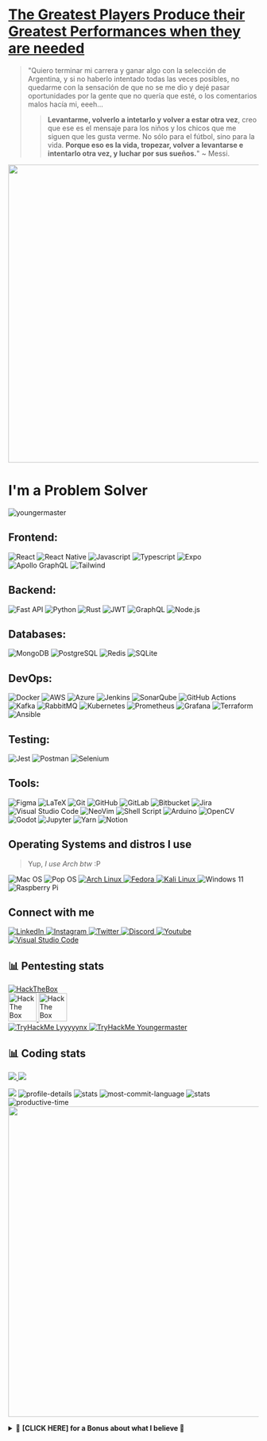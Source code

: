 <h1>
  <!-- This was the old one: -->
  <!-- <a href="https://youtu.be/N-bGWFZVc4U"></a> -->
  <a href="https://youtu.be/G4wTERfoPfA?si=aGThjIxXx9TT9K3o&t=1049">
    The Greatest Players Produce their Greatest Performances when they are needed
  </a>
</h1>

> "Quiero terminar mi carrera y ganar algo con la selección de Argentina, y si no haberlo intentado todas las veces
posibles, no quedarme con la sensación de que no se me dio y dejé pasar oportunidades por la gente que no quería que
esté, o los comentarios malos hacía mi, eeeh...
>> **Levantarme, volverlo a intetarlo y volver a estar otra vez**, creo que ese es el mensaje para los niños y los
chicos que me siguen que les gusta verme. No sólo para el fútbol, sino para la vida. **Porque eso es la vida, tropezar,
volver a levantarse e intentarlo otra vez, y luchar por sus sueños.**"
~ Messi.


<p align="center">
  <img width="600px" src="images/messi-kissing-worldcup.jpg" />
</p>

<h1>I'm a Problem Solver</h1>
<img src="https://komarev.com/ghpvc/?username=youngermaster&color=blue" alt="youngermaster" />

<h2> Frontend:</h2>
<p>
  <img alt="React"
    src="https://img.shields.io/badge/react%20-%2320232a.svg?&style=for-the-badge&logo=react&logoColor=%2361DAFB" />
  <img alt="React Native"
    src="https://img.shields.io/badge/React_Native-FFF?style=for-the-badge&logo=react&logoColor=3880FF" />
  <img alt="Javascript"
    src="https://img.shields.io/badge/javascript-%23f1c232.svg?&style=for-the-badge&logo=javascript&logoColor=white" />
  <img alt="Typescript"
    src="https://img.shields.io/badge/typescript-%23007ACC.svg?style=for-the-badge&logo=typescript&logoColor=white" />
  <img alt="Expo" src="https://img.shields.io/badge/Expo-1B1F23?style=for-the-badge&logo=expo&logoColor=white" />
  <img alt="Apollo GraphQL"
    src="https://img.shields.io/badge/Apollo%20GraphQL-311C87?style=for-the-badge&logo=apollo-graphql" />
  <img alt="Tailwind"
    src="https://img.shields.io/badge/Tailwind_CSS-38B2AC?style=for-the-badge&logo=tailwind-css&logoColor=white" />
</p>

<h2> Backend:</h2>
<p>
  <img alt="Fast API"
    src="https://img.shields.io/badge/fastapi-109989?style=for-the-badge&logo=FASTAPI&logoColor=white" />
  <img alt="Python"
    src="https://img.shields.io/badge/python%20-%23346e9f.svg?&style=for-the-badge&logo=python&logoColor=white" />
  <img alt="Rust"
    src="https://img.shields.io/badge/rust-%23000000.svg?&style=for-the-badge&logo=rust&logoColor=white" />
  <img alt="JWT" src="https://img.shields.io/badge/JWT-black?style=for-the-badge&logo=JSON%20web%20tokens" />
  <img alt="GraphQL"
    src="https://img.shields.io/badge/GraphQl-E10098?style=for-the-badge&logo=graphql&logoColor=white" />
  <img alt="Node.js"
    src="https://img.shields.io/badge/Node.js-43853D?style=for-the-badge&logo=node.js&logoColor=white" />
</p>

<h2> Databases:</h2>
<p>
  <img alt="MongoDB"
    src="https://img.shields.io/badge/MongoDB-4EA94B?style=for-the-badge&logo=mongodb&logoColor=white" />
  <img alt="PostgreSQL"
    src="https://img.shields.io/badge/PostgreSQL-316192?style=for-the-badge&logo=postgresql&logoColor=white" />
  <img alt="Redis"
    src="https://img.shields.io/badge/redis-CC0000.svg?&style=for-the-badge&logo=redis&logoColor=white" />
  <img alt="SQLite" src="https://img.shields.io/badge/SQLite-07405E?style=for-the-badge&logo=sqlite&logoColor=white" />
</p>

<h2> DevOps:</h2>
<p>
  <img alt="Docker"
    src="https://img.shields.io/badge/docker%20-%230db7ed.svg?&style=for-the-badge&logo=docker&logoColor=white" />
  <img alt="AWS"
  src="https://img.shields.io/badge/AWS%20-%23FF9900.svg?&style=for-the-badge&logo=amazon-aws&logoColor=white" />
  <img alt="Azure"
  src="https://img.shields.io/badge/Azure-0089D6?style=for-the-badge&logo=azure-devops&logoColor=white" />
  <img alt="Jenkins"
  src="https://img.shields.io/badge/Jenkins-D24939?style=for-the-badge&logo=jenkins&logoColor=white" />
  <img alt="SonarQube"
  src="https://img.shields.io/badge/SonarQube-4E9BCD?style=for-the-badge&logo=SonarQube&logoColor=white" />
  <img alt="GitHub Actions"
  src="https://img.shields.io/badge/GitHub_Actions-2088FF?style=for-the-badge&logo=github-actions&logoColor=white" />
  <img alt="Kafka"
  src="https://img.shields.io/badge/Apache_Kafka-231F20?style=for-the-badge&logo=apache-kafka&logoColor=white" />
  <img alt="RabbitMQ"
  src="https://img.shields.io/badge/RabbitMQ-FF6600?style=for-the-badge&logo=rabbitmq&logoColor=white" />
  <img alt="Kubernetes"
    src="https://img.shields.io/badge/Kubernetes-326CE5?style=for-the-badge&logo=kubernetes&logoColor=white" />
  <img alt="Prometheus"
    src="https://img.shields.io/badge/Prometheus-E6522C?style=for-the-badge&logo=prometheus&logoColor=white" />
  <img alt="Grafana" src="https://img.shields.io/badge/Grafana-F46800?style=for-the-badge&logo=grafana&logoColor=white" />
  <img alt="Terraform"
    src="https://img.shields.io/badge/Terraform-623CE4?style=for-the-badge&logo=terraform&logoColor=white" />
  <img alt="Ansible"
    src="https://img.shields.io/badge/Ansible-EE0000?style=for-the-badge&logo=ansible&logoColor=white" />
</p>

<h2> Testing:</h2>
<p>
  <img alt="Jest" src="https://img.shields.io/badge/Jest-C21325?style=for-the-badge&logo=jest&logoColor=white" />
  <img alt="Postman"
    src="https://img.shields.io/badge/Postman-FF6C37?style=for-the-badge&logo=postman&logoColor=white" />
  <img alt="Selenium"
    src="https://img.shields.io/badge/Selenium-43B02A?style=for-the-badge&logo=Selenium&logoColor=white" />
</p>

<h2> Tools:</h2>
<p>
  <img alt="Figma"
    src="https://img.shields.io/badge/figma%20-%23F24E1E.svg?&style=for-the-badge&logo=figma&logoColor=white" />
  <img alt="LaTeX"
    src="https://img.shields.io/badge/latex%20-%23008080.svg?&style=for-the-badge&logo=latex&logoColor=white" />
  <img alt="Git"
    src="https://img.shields.io/badge/git%20-%23F05033.svg?&style=for-the-badge&logo=git&logoColor=white" />
  <img alt="GitHub"
    src="https://img.shields.io/badge/GitHub-100000?style=for-the-badge&logo=github&logoColor=white" />
  <img alt="GitLab"
    src="https://img.shields.io/badge/GitLab-FCA121?style=for-the-badge&logo=gitlab&logoColor=white" />
  <img alt="Bitbucket"
    src="https://img.shields.io/badge/Bitbucket-0052CC?style=for-the-badge&logo=bitbucket&logoColor=white" />
  <img alt="Jira"
    src="https://img.shields.io/badge/Jira-0052CC?style=for-the-badge&logo=jira&logoColor=white" />
  <img alt="Visual Studio Code"
    src="https://img.shields.io/badge/VSCode-0078D4?style=for-the-badge&logo=visual%20studio%20code&logoColor=white" />
  <img alt="NeoVim"
    src="https://img.shields.io/badge/NeoVim-%2357A143.svg?&style=for-the-badge&logo=neovim&logoColor=white" />
  <img alt="Shell Script"
    src="https://img.shields.io/badge/shell_script%20-%23121011.svg?&style=for-the-badge&logo=gnu-bash&logoColor=white" />
  <img alt="Arduino"
    src="https://img.shields.io/badge/-Arduino-00979D?style=for-the-badge&logo=Arduino&logoColor=white" />
  <img alt="OpenCV"
    src="https://img.shields.io/badge/OpenCV-27338e?style=for-the-badge&logo=OpenCV&logoColor=white" />
  <img alt="Godot"
    src="https://img.shields.io/badge/Godot-478CBF?style=for-the-badge&logo=GodotEngine&logoColor=white" />
  <img alt="Jupyter"
    src="https://img.shields.io/badge/Jupyter-F37626.svg?&style=for-the-badge&logo=Jupyter&logoColor=white" />
  <img alt="Yarn"
    src="https://img.shields.io/badge/Yarn-2C8EBB?style=for-the-badge&logo=Yarn&logoColor=white" />
  <img alt="Notion"
    src="https://img.shields.io/badge/Notion-000000?style=for-the-badge&logo=notion&logoColor=white" />
</p>

<h2>Operating Systems and distros I use</h2>

> Yup, *I use Arch btw* :P

<p>
  <img alt="Mac OS"
    src="https://img.shields.io/badge/Mac%20OS-000000?style=for-the-badge&logo=apple&logoColor=white" />
  <img alt="Pop OS"
    src="https://img.shields.io/badge/PopOs-49B3BF?style=for-the-badge&logo=popos&logoColor=white" />
  </a>
  <a href="https://github.com/Youngermaster/Arch-dotfiles">
    <img alt="Arch Linux"
      src="https://img.shields.io/badge/Arch-E95420?style=for-the-badge&logo=archlinux&logoColor=white&color=blue" />
  </a>
  <a href="https://github.com/Youngermaster/Fedora-dotfiles">
    <img alt="Fedora"
      src="https://img.shields.io/badge/Fedora-0078D6?style=for-the-badge&logo=fedora&logoColor=white" />
  </a>
  <a href="https://github.com/Youngermaster/Ubuntu-dotfiles">
    <a href="https://github.com/Youngermaster/Hacking-Startup">
      <img alt="Kali Linux"
        src="https://img.shields.io/badge/Kali-FFFFFF?style=for-the-badge&logo=kalilinux&logoColor=white&color=purple" />
    </a>
    <img alt="Windows 11"
      src="https://img.shields.io/badge/Windows-0078D6?style=for-the-badge&logo=windows&logoColor=white" />
    <img alt="Raspberry Pi"
      src="https://img.shields.io/badge/-Raspberry%20Pi-C51A4A?style=for-the-badge&logo=Raspberry-Pi" />
</p>


<h2>Connect with me</h2>
<p>
  <a href="https://www.linkedin.com/in/juan-manuel-young-hoyos/">
    <img alt="LinkedIn"
      src="https://img.shields.io/badge/linkedin%20-%230077B5.svg?&style=for-the-badge&logo=linkedin&logoColor=white" />
  </a>
  <a href="https://www.instagram.com/jmyounghoyos/">
    <img alt="Instagram"
      src="https://img.shields.io/badge/jmyounghoyos%20-%23E4405F.svg?&style=for-the-badge&logo=Instagram&logoColor=white" />
  </a>
  <a href="https://twitter.com/jmyounghoyos">
    <img alt="Twitter"
      src="https://img.shields.io/badge/jmyounghoyos%20-%231DA1F2.svg?&style=for-the-badge&logo=Twitter&logoColor=white" />
  </a>
  <a href="https://discord.bio/p/youngermaster">
    <img alt="Discord"
      src="https://img.shields.io/badge/Youngermaster%20-%237289DA.svg?&style=for-the-badge&logo=discord&logoColor=white" />
  </a>
  <a href="https://www.youtube.com/channel/UCyuYHymUH4Adj2YytTdtD4g/videos">
    <img alt="Youtube"
      src="https://img.shields.io/badge/JuanManuelYoungHoyos%20-%23FF0000.svg?&style=for-the-badge&logo=YouTube&logoColor=white" />
  </a>
  <a href="https://gist.github.com/Youngermaster/d062cf824d5007105aa2ea32d6e988e2">
    <img alt="Visual Studio Code"
      src="https://img.shields.io/badge/Visual%20Studio%20Code-0078d7.svg?&style=for-the-badge&logo=visual-studio-code&logoColor=white" />
  </a>
</p>

<h2>📊 Pentesting stats</h2>
<a href="https://app.hackthebox.com/profile/643960">
  <img alt="HackTheBox"
    src="https://img.shields.io/badge/HackTheBox-111927?style=for-the-badge&logo=Hack%20The%20Box&logoColor=9FEF00" />
</a>
<div>
  <a href="https://app.hackthebox.com/profile/1146422">
    <img src="http://www.hackthebox.eu/badge/image/1146422" height=57 alt="Hack The Box Lyyyyynx">
  </a>
  <a href="https://app.hackthebox.com/profile/643960">
    <img src="http://www.hackthebox.eu/badge/image/643960" height=57 alt="Hack The Box Youngermaster">
  </a>
</div>

<div>
  <a href="https://tryhackme.com/p/Lyyyyynx">
    <img src="https://tryhackme-badges.s3.amazonaws.com/Lyyyyynx.png" alt="TryHackMe Lyyyyynx">
  </a>
  <a href="https://tryhackme.com/p/Youngermaster">
    <img src="https://tryhackme-badges.s3.amazonaws.com/Youngermaster.png" alt="TryHackMe Youngermaster">
  </a>
</div>


<h2>📊 Coding stats</h2>

<p>
  <a href="https://profile.codersrank.io/user/youngermaster">
    <img src="images/codersrank-metrics.png">
  </a>
  <a href="https://profile.codersrank.io/user/youngermaster">
    <img src="https://cr-skills-chart-widget.azurewebsites.net/api/api?username=youngermaster">
  </a>

![](./profile-3d-contrib/profile-gitblock.svg)
![profile-details](profile-summary-card-output/github/0-profile-details.svg)
![stats](profile-summary-card-output/github/1-repos-per-language.svg)
![most-commit-language](profile-summary-card-output/github/2-most-commit-language.svg)
![stats](profile-summary-card-output/github/3-stats.svg)
![productive-time](profile-summary-card-output/github/4-productive-time.svg)
<img width="625em" src="./github-metrics.svg" />

<details>

  <summary>🎁 <strong> [CLICK HERE] for a Bonus about what I believe </strong> 🎁</summary>

  <p>
    <strong>
      <h3>
        “There is a driving force stronger than steam, electricity and atomic energy: THE WILLPOWER.” - Albert
        Einstein
      </h3>
      <strong>
        <a href="https://youtu.be/XzjtV8ZFvQw?t=1246">
          <img alt="Driving Force - VegaPunk" src="images/op_1068_dream_007.png" />
        </a>
  </p>

</details>
